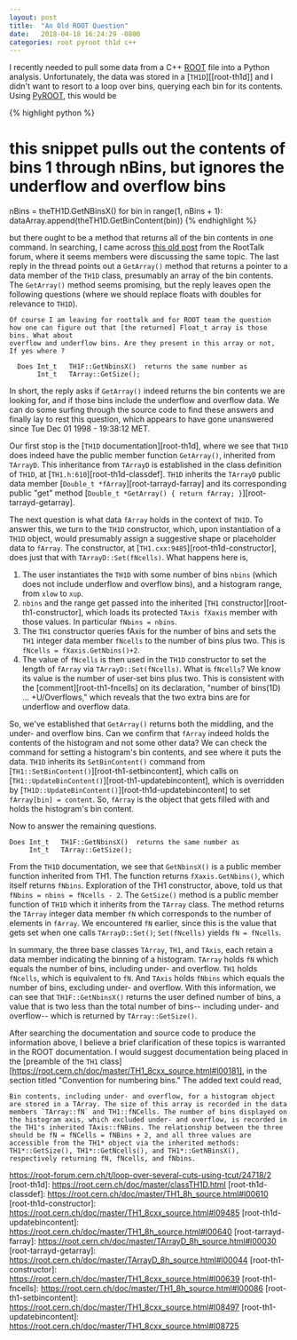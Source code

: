 ```yaml
---
layout: post
title:  "An Old ROOT Question"
date:   2018-04-18 16:24:29 -0800
categories: root pyroot th1d c++
---
```


I recently needed to pull some data from a C++ [ROOT][root-site] file into a Python analysis. Unfortunately, the data was stored in a [`TH1D`][[root-th1d]] and I didn't want to resort to a loop over bins, querying each bin for its contents. Using [PyROOT][pyroot-site], this would be

{% highlight python %}
# this snippet pulls out the contents of bins 1 through nBins, but ignores the underflow and overflow bins
nBins = theTH1D.GetNBinsX()
for bin in range(1, nBins + 1):
  dataArray.append(theTH1D.GetBinContent(bin))
{% endhighlight %}

but there ought to be a method that returns all of the bin contents in one command. In searching, I came across [this old post][root-post] from the RootTalk forum, where it seems members were discussing the same topic. The last reply in the thread points out a `GetArray()` method that returns a pointer to a data member of the `TH1D` class, presumably an array of the bin contents. The `GetArray()` method seems promising, but the reply leaves open the following questions (where we should replace floats with doubles for relevance to `TH1D`).

```
Of course I am leaving for roottalk and for ROOT team the question
how one can figure out that [the returned] Float_t array is those bins. What about
overflow and underflow bins. Are they present in this array or not,
If yes where ?

  Does Int_t   TH1F::GetNbinsX()  returns the same number as
       Int_t   TArray::GetSize();
```

In short, the reply asks if `GetArray()` indeed returns the bin contents we are looking for, and if those bins include the underflow and overflow data. We can do some surfing through the source code to find these answers and finally lay to rest this question, which appears to have gone unanswered since Tue Dec 01 1998 - 19:38:12 MET.

Our first stop is the [`TH1D` documentation][root-th1d], where we see that `TH1D` does indeed have the public member function `GetArray()`, inherited from `TArrayD`. This inheritance from `TArrayD` is established in the class definition of `TH1D`, at [`TH1.h:610`][root-th1d-classdef]. `TH1D` inherits the `TArrayD` public data member [`Double_t *fArray`][root-tarrayd-farray] and its corresponding public "get" method [`Double_t *GetArray() { return fArray; }`][root-tarrayd-getarray].

The next question is what data `fArray` holds in the context of `TH1D`. To answer this, we turn to the `TH1D` constructor, which, upon instantiation of a `TH1D` object, would presumably assign a suggestive shape or placeholder data to `fArray`. The constructor, at [`TH1.cxx:9485`][root-th1d-constructor], does just that with `TArrayD::Set(fNcells)`. What happens here is,
1. The user instantiates the `TH1D` with some number of bins `nbins` (which does not include underflow and overflow bins), and a histogram range, from `xlow` to `xup`.
2. `nbins` and the range get passed into the inherited [`TH1` constructor][root-th1-constructor], which loads its protected `TAxis fXaxis` member with those values. In particular `fNbins = nbins`.
3. The `TH1` constructor queries fAxis for the number of bins and sets the `TH1` integer data member `fNcells` to the number of bins plus two. This is `fNcells = fXaxis.GetNbins()+2`.
4. The value of `fNcells` is then used in the `TH1D` constructor to set the length of `fArray` via `TArrayD::Set(fNcells)`.
What is `fNcells`? We know its value is the number of user-set bins plus two. This is consistent with the [comment][root-th1-fncells] on its declaration, "number of bins(1D) ... +U/Overflows," which reveals that the two extra bins are for underflow and overflow data.

So, we've established that `GetArray()` returns both the middling, and the under- and overflow bins. Can we confirm that `fArray` indeed holds the contents of the histogram and not some other data? We can check the command for setting a histogram's bin contents, and see where it puts the data. `TH1D` inherits its `SetBinContent()` command from [`TH1::SetBinContent()`][root-th1-setbincontent], which calls on [`TH1::UpdateBinContent()`][root-th1-updatebincontent], which is overridden by [`TH1D::UpdateBinContent()`][root-th1d-updatebincontent] to set `fArray[bin] = content`. So, `fArray` is the object that gets filled with and holds the histogram's bin content.

Now to answer the remaining questions.
```
Does Int_t   TH1F::GetNbinsX()  returns the same number as
     Int_t   TArray::GetSize();
```
From the `TH1D` documentation, we see that `GetNbinsX()` is a public member function inherited from TH1. The function returns `fXaxis.GetNbins()`, which itself returns `fNbins`. Exploration of the TH1 constructor, above, told us that `fNbins = nbins = fNcells - 2`. The `GetSize()` method is a public member function of `TH1D` which it inherits from the `TArray` class. The method returns the `TArray` integer data member `fN` which corresponds to the number of elements in `fArray`. We encountered `fN` earlier, since this is the value that gets set when one calls `TArrayD::Set()`; `Set(fNcells)` yields `fN = fNcells`.

In summary, the three base classes `TArray`, `TH1`, and `TAxis`, each retain a data member indicating the binning of a histogram. `TArray` holds `fN` which equals the number of bins, including under- and overflow. `TH1` holds `fNcells`, which is equivalent to `fN`. And `TAxis` holds `fNbins` which equals the number of bins, excluding under- and overflow. With this information, we can see that `TH1F::GetNbinsX()` returns the user defined number of bins, a value that is two less than the total number of bins-- including under- and overflow-- which is returned by `TArray::GetSize()`.

After searching the documentation and source code to produce the information above, I believe a brief clarification of these topics is warranted in the ROOT documentation. I would
suggest documentation being placed in the [preamble of the `TH1` class][https://root.cern.ch/doc/master/TH1_8cxx_source.html#l00181], in the section titled "Convention for numbering bins." The added text could read,
```
Bin contents, including under- and overflow, for a histogram object are stored in a TArray. The size of this array is recorded in the data members `TArray::fN` and TH1::fNCells. The number of bins displayed on the histogram axis, which excluded under- and overflow, is recorded in the TH1's inherited TAxis::fNBins. The relationship between the three should be fN = fNCells = fNBins + 2, and all three values are accessible from the TH1* object via the inherited methods: TH1*::GetSize(), TH1*::GetNcells(), and TH1*::GetNBinsX(), respectively returning fN, fNcells, and fNbins.
```

[root-site]: https://root.cern.ch/
[pyroot-site]: https://root.cern.ch/pyroot
[root-post]: https://root.cern.ch/root/roottalk/roottalk98/2318.html
https://root-forum.cern.ch/t/loop-over-several-cuts-using-tcut/24718/2
[root-th1d]: https://root.cern.ch/doc/master/classTH1D.html
[root-th1d-classdef]: https://root.cern.ch/doc/master/TH1_8h_source.html#l00610
[root-th1d-constructor]: https://root.cern.ch/doc/master/TH1_8cxx_source.html#l09485
[root-th1d-updatebincontent]: https://root.cern.ch/doc/master/TH1_8h_source.html#l00640
[root-tarrayd-farray]: https://root.cern.ch/doc/master/TArrayD_8h_source.html#l00030
[root-tarrayd-getarray]: https://root.cern.ch/doc/master/TArrayD_8h_source.html#l00044
[root-th1-constructor]: https://root.cern.ch/doc/master/TH1_8cxx_source.html#l00639
[root-th1-fncells]: https://root.cern.ch/doc/master/TH1_8h_source.html#l00086
[root-th1-setbincontent]: https://root.cern.ch/doc/master/TH1_8cxx_source.html#l08497
[root-th1-updatebincontent]: https://root.cern.ch/doc/master/TH1_8cxx_source.html#l08725
